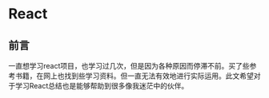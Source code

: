 # React

## 前言

一直想学习react项目，也学习过几次，但是因为各种原因而停滞不前。买了些参考书籍，在网上也找到些学习资料。但一直无法有效地进行实际运用。此文希望对于学习React总结也是能够帮助到很多像我迷茫中的伙伴。
